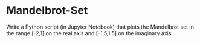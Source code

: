 # Mandelbrot-Set
Write a Python script (in Jupyter Notebook) that plots the Mandelbrot set in the range [-2,1] on the real axis and [-1.5,1.5] on the imaginary axis.
